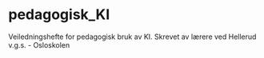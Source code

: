# pedagogisk_KI
Veiledningshefte for pedagogisk bruk av KI. Skrevet av lærere ved Hellerud v.g.s. - Osloskolen
